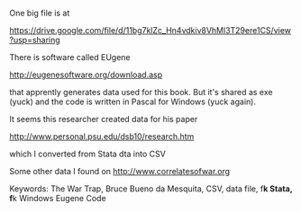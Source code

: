 
One big file is at

https://drive.google.com/file/d/11bg7klZc_Hn4vdkiv8VhMl3T29ere1CS/view?usp=sharing

There is software called EUgene

http://eugenesoftware.org/download.asp

that apprently generates data used for this book. But it's shared as
exe (yuck) and the code is written in Pascal for Windows (yuck again).

It seems this researcher created data for his paper

http://www.personal.psu.edu/dsb10/research.htm

which I converted from Stata dta into CSV

Some other data I found on http://www.correlatesofwar.org

Keywords: The War Trap, Bruce Bueno da Mesquita, CSV, data file, f**k Stata, f**k Windows Eugene Code

